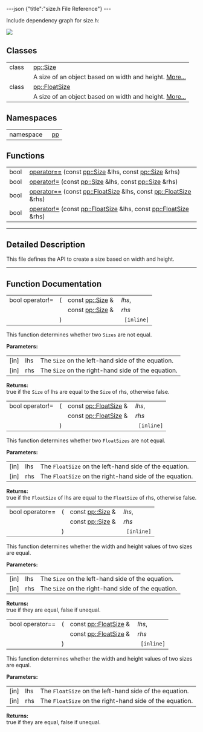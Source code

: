 ---json {"title":"size.h File Reference"} ---

Include dependency graph for size.h:

![](/docs/native-client/pepper_dev/cpp/size_8h__incl.png)

Classes
-------

<table><tbody><tr class="odd"><td style="text-align: right;">class  </td><td><a href="/docs/native-client/pepper_dev/cpp/classpp_1_1_size/" class="el">pp::Size</a></td></tr><tr class="even"><td style="text-align: right;"> </td><td>A size of an object based on width and height. <a href="/docs/native-client/pepper_dev/cpp/classpp_1_1_size#details">More...</a><br />
</td></tr><tr class="odd"><td style="text-align: right;">class  </td><td><a href="/docs/native-client/pepper_dev/cpp/classpp_1_1_float_size/" class="el">pp::FloatSize</a></td></tr><tr class="even"><td style="text-align: right;"> </td><td>A size of an object based on width and height. <a href="/docs/native-client/pepper_dev/cpp/classpp_1_1_float_size#details">More...</a><br />
</td></tr></tbody></table>

Namespaces
----------

<table><tbody><tr class="odd"><td style="text-align: right;">namespace  </td><td><a href="/docs/native-client/pepper_dev/cpp/namespacepp/" class="el">pp</a></td></tr></tbody></table>

Functions
---------

<table><tbody><tr class="odd"><td style="text-align: right;">bool </td><td><a href="/docs/native-client/pepper_dev/cpp/size_8h#ad3d13cbe3886f37d082352f261892564" class="el">operator==</a> (const <a href="/docs/native-client/pepper_dev/cpp/classpp_1_1_size/" class="el">pp::Size</a> &amp;lhs, const <a href="/docs/native-client/pepper_dev/cpp/classpp_1_1_size/" class="el">pp::Size</a> &amp;rhs)</td></tr><tr class="even"><td style="text-align: right;">bool </td><td><a href="/docs/native-client/pepper_dev/cpp/size_8h#a915ab1f503e22dc6662ad56caa1eb7c3" class="el">operator!=</a> (const <a href="/docs/native-client/pepper_dev/cpp/classpp_1_1_size/" class="el">pp::Size</a> &amp;lhs, const <a href="/docs/native-client/pepper_dev/cpp/classpp_1_1_size/" class="el">pp::Size</a> &amp;rhs)</td></tr><tr class="odd"><td style="text-align: right;">bool </td><td><a href="/docs/native-client/pepper_dev/cpp/size_8h#a227bd323e3966f98cc11f640d291b9a6" class="el">operator==</a> (const <a href="/docs/native-client/pepper_dev/cpp/classpp_1_1_float_size/" class="el">pp::FloatSize</a> &amp;lhs, const <a href="/docs/native-client/pepper_dev/cpp/classpp_1_1_float_size/" class="el">pp::FloatSize</a> &amp;rhs)</td></tr><tr class="even"><td style="text-align: right;">bool </td><td><a href="/docs/native-client/pepper_dev/cpp/size_8h#acc55d56de0ab6dd4ca35730cb6672ddd" class="el">operator!=</a> (const <a href="/docs/native-client/pepper_dev/cpp/classpp_1_1_float_size/" class="el">pp::FloatSize</a> &amp;lhs, const <a href="/docs/native-client/pepper_dev/cpp/classpp_1_1_float_size/" class="el">pp::FloatSize</a> &amp;rhs)</td></tr></tbody></table>

------------------------------------------------------------------------

<span id="details" class="anchor" style="margin: 0;"></span>

Detailed Description
--------------------

This file defines the API to create a size based on width and height.

------------------------------------------------------------------------

Function Documentation
----------------------

<span id="a915ab1f503e22dc6662ad56caa1eb7c3" class="anchor" style="margin: 0;"></span>

<table><tbody><tr class="odd"><td>bool operator!=</td><td>(</td><td>const <a href="/docs/native-client/pepper_dev/cpp/classpp_1_1_size/" class="el">pp::Size</a> &amp; </td><td><em>lhs</em>,</td></tr><tr class="even"><td></td><td></td><td>const <a href="/docs/native-client/pepper_dev/cpp/classpp_1_1_size/" class="el">pp::Size</a> &amp; </td><td><em>rhs</em> </td></tr><tr class="odd"><td></td><td>)</td><td></td><td><code> [inline]</code></td></tr></tbody></table>

This function determines whether two `Sizes` are not equal.

**Parameters:**  
<table><tbody><tr class="odd"><td>[in]</td><td>lhs</td><td>The <code>Size</code> on the left-hand side of the equation.</td></tr><tr class="even"><td>[in]</td><td>rhs</td><td>The <code>Size</code> on the right-hand side of the equation.</td></tr></tbody></table>

<!-- -->

**Returns:**  
true if the `Size` of lhs are equal to the `Size` of rhs, otherwise false.

<span id="acc55d56de0ab6dd4ca35730cb6672ddd" class="anchor" style="margin: 0;"></span>

<table><tbody><tr class="odd"><td>bool operator!=</td><td>(</td><td>const <a href="/docs/native-client/pepper_dev/cpp/classpp_1_1_float_size/" class="el">pp::FloatSize</a> &amp; </td><td><em>lhs</em>,</td></tr><tr class="even"><td></td><td></td><td>const <a href="/docs/native-client/pepper_dev/cpp/classpp_1_1_float_size/" class="el">pp::FloatSize</a> &amp; </td><td><em>rhs</em> </td></tr><tr class="odd"><td></td><td>)</td><td></td><td><code> [inline]</code></td></tr></tbody></table>

This function determines whether two `FloatSizes` are not equal.

**Parameters:**  
<table><tbody><tr class="odd"><td>[in]</td><td>lhs</td><td>The <code>FloatSize</code> on the left-hand side of the equation.</td></tr><tr class="even"><td>[in]</td><td>rhs</td><td>The <code>FloatSize</code> on the right-hand side of the equation.</td></tr></tbody></table>

<!-- -->

**Returns:**  
true if the `FloatSize` of lhs are equal to the `FloatSize` of rhs, otherwise false.

<span id="ad3d13cbe3886f37d082352f261892564" class="anchor" style="margin: 0;"></span>

<table><tbody><tr class="odd"><td>bool operator==</td><td>(</td><td>const <a href="/docs/native-client/pepper_dev/cpp/classpp_1_1_size/" class="el">pp::Size</a> &amp; </td><td><em>lhs</em>,</td></tr><tr class="even"><td></td><td></td><td>const <a href="/docs/native-client/pepper_dev/cpp/classpp_1_1_size/" class="el">pp::Size</a> &amp; </td><td><em>rhs</em> </td></tr><tr class="odd"><td></td><td>)</td><td></td><td><code> [inline]</code></td></tr></tbody></table>

This function determines whether the width and height values of two sizes are equal.

**Parameters:**  
<table><tbody><tr class="odd"><td>[in]</td><td>lhs</td><td>The <code>Size</code> on the left-hand side of the equation.</td></tr><tr class="even"><td>[in]</td><td>rhs</td><td>The <code>Size</code> on the right-hand side of the equation.</td></tr></tbody></table>

<!-- -->

**Returns:**  
true if they are equal, false if unequal.

<span id="a227bd323e3966f98cc11f640d291b9a6" class="anchor" style="margin: 0;"></span>

<table><tbody><tr class="odd"><td>bool operator==</td><td>(</td><td>const <a href="/docs/native-client/pepper_dev/cpp/classpp_1_1_float_size/" class="el">pp::FloatSize</a> &amp; </td><td><em>lhs</em>,</td></tr><tr class="even"><td></td><td></td><td>const <a href="/docs/native-client/pepper_dev/cpp/classpp_1_1_float_size/" class="el">pp::FloatSize</a> &amp; </td><td><em>rhs</em> </td></tr><tr class="odd"><td></td><td>)</td><td></td><td><code> [inline]</code></td></tr></tbody></table>

This function determines whether the width and height values of two sizes are equal.

**Parameters:**  
<table><tbody><tr class="odd"><td>[in]</td><td>lhs</td><td>The <code>FloatSize</code> on the left-hand side of the equation.</td></tr><tr class="even"><td>[in]</td><td>rhs</td><td>The <code>FloatSize</code> on the right-hand side of the equation.</td></tr></tbody></table>

<!-- -->

**Returns:**  
true if they are equal, false if unequal.
